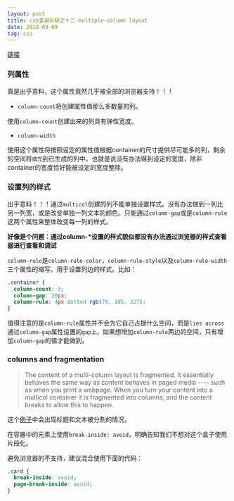 ```yaml
---
layout: post
title: css查漏补缺之十二-multiple-column layout
date: 2018-09-09
tag: css
---
```


[链接](https://developer.mozilla.org/en-US/docs/Learn/CSS/CSS_layout/Multiple-column_Layout)

### 列属性

真是出乎意料，这个属性竟然几乎被全部的浏览器支持！！！

- `column-count`将创建属性值那么多数量的列。

使用`column-count`创建出来的列具有弹性宽度。

- `column-width`

使用这个属性将按照设定的属性值根据container的尺寸提供尽可能多的列，剩余的空间将`填充`到已生成的列中。也就是说没有办法得到设定的宽度，除非container的宽度恰好能被设定的宽度整除。

<!-- more -->

### 设置列的样式

出乎意料！！！通过`multicol`创建的列不能单独设置样式。没有办法做到一列比另一列宽，或是改变单独一列文本的颜色。只能通过`column-gap`或是`column-rule`这两个属性来整体改变每一列的样式。

**好像是个问题：通过column-\*设置的样式貌似都没有办法通过浏览器的样式查看器进行查看和调试**

`column-rule`是`column-rule-color`，`column-rule-style`以及`column-rule-width`三个属性的缩写。用于设置列边的样式。比如：

```css
.container {
  column-count: 3;
  column-gap: 20px;
  column-rule: 4px dotted rgb(79, 185, 227);
}
```

值得注意的是`column-rule`属性并不会为它自己占据什么空间，而是`lies across`通过`column-gap`属性设置的`gap上`。如果想增加`column-rule`两边的空间，只有增加`column-gap`的值才能做到。

### columns and fragmentation

> The content of a multi-column layout is fragmented. It essentially behaves the same way as content behaves in paged media ---- such as when you print a webpage. When you turn your content into a multicol container it is fragmented into columns, and the content breaks to allow this to happen.

这个[例子](https://codepen.io/pen/)中会出现标题和文本被分割的情况。

在容器中的元素上使用`break-inside: avoid`，明确告知我们不想对这个盒子使用片段化。

避免浏览器的不支持，建议混合使用下面的代码：

```css
.card {
  break-inside: avoid;
  page-break-inside: avoid;
}
```